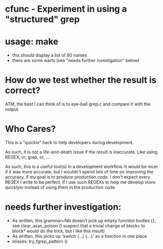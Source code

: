 # cfunc - Experiment in using a "structured" grep

# usage: make
- this should display a list of 80 names
- there are some warts (see "needs further investigation" below)

# How do we test whether the result is correct?
ATM, the best I can think of is to eye-ball grep.c and compare it with the output.

# Who Cares?

This is a "quickie" hack to help developers during development.

As such, it is not a life-and-death issue if the result is inaccurate.  Like using REGEX, or, grep, or, ...

As such, this is a useful tool(s) in a development workflow.  It would be nicer if it was more accurate, but I wouldn't spend lots of time on improving the accuracy, if my goal is to produce production code.  I don't expect every REGEX I write to be perfect, if I use such REGEXs to help me develop more quicklym instead of using them in the production code.

# needs further investigation:
- As written, this grammar+fab doesn't pick up empty function bodies {}, see clear_asan_poison (I suspect that a trivial change of block+ to block* would do the trick, but I like this result)
- As written, this picks up 'switch (...) {...}' as a function in one place
- misses: try_fgrep_pattern ()
